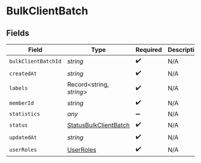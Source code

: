 # BulkClientBatch


## Fields

| Field                                                                 | Type                                                                  | Required                                                              | Description                                                           |
| --------------------------------------------------------------------- | --------------------------------------------------------------------- | --------------------------------------------------------------------- | --------------------------------------------------------------------- |
| `bulkClientBatchId`                                                   | *string*                                                              | :heavy_check_mark:                                                    | N/A                                                                   |
| `createdAt`                                                           | *string*                                                              | :heavy_check_mark:                                                    | N/A                                                                   |
| `labels`                                                              | Record<string, *string*>                                              | :heavy_check_mark:                                                    | N/A                                                                   |
| `memberId`                                                            | *string*                                                              | :heavy_check_mark:                                                    | N/A                                                                   |
| `statistics`                                                          | *any*                                                                 | :heavy_minus_sign:                                                    | N/A                                                                   |
| `status`                                                              | [StatusBulkClientBatch](../../models/shared/statusbulkclientbatch.md) | :heavy_check_mark:                                                    | N/A                                                                   |
| `updatedAt`                                                           | *string*                                                              | :heavy_check_mark:                                                    | N/A                                                                   |
| `userRoles`                                                           | [UserRoles](../../models/shared/userroles.md)                         | :heavy_check_mark:                                                    | N/A                                                                   |